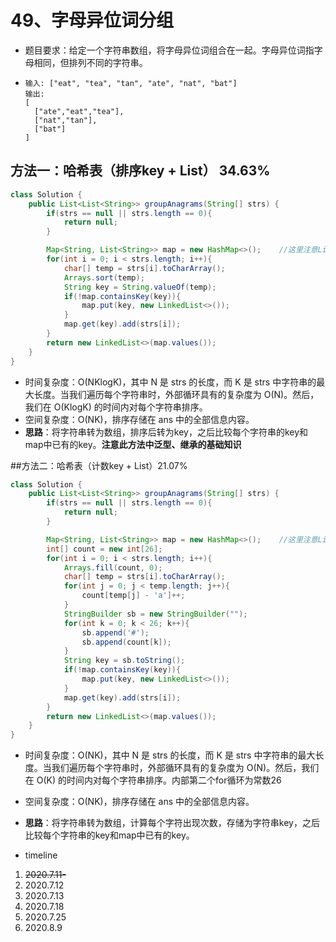 # 49、字母异位词分组

- 题目要求：给定一个字符串数组，将字母异位词组合在一起。字母异位词指字母相同，但排列不同的字符串。

- ```
  输入: ["eat", "tea", "tan", "ate", "nat", "bat"]
  输出:
  [
    ["ate","eat","tea"],
    ["nat","tan"],
    ["bat"]
  ]
  ```



## 方法一：哈希表（排序key + List<String>） 34.63%

```java
class Solution {
    public List<List<String>> groupAnagrams(String[] strs) {
        if(strs == null || strs.length == 0){
            return null;
        }

        Map<String, List<String>> map = new HashMap<>();    //这里注意List里面的指定类要写出，否则编译不通过。
        for(int i = 0; i < strs.length; i++){
            char[] temp = strs[i].toCharArray();
            Arrays.sort(temp);
            String key = String.valueOf(temp);
            if(!map.containsKey(key)){
                map.put(key, new LinkedList<>());
            }
            map.get(key).add(strs[i]);
        }
        return new LinkedList<>(map.values());
    }
}
```

- 时间复杂度：O(NKlogK)，其中 N 是 strs 的长度，而 K 是 strs 中字符串的最大长度。当我们遍历每个字符串时，外部循环具有的复杂度为 O(N)。然后，我们在 O(KlogK) 的时间内对每个字符串排序。
- 空间复杂度：O(NK)，排序存储在 ans 中的全部信息内容。
- **思路**：将字符串转为数组，排序后转为key，之后比较每个字符串的key和map中已有的key。**注意此方法中泛型、继承的基础知识**



##方法二：哈希表（计数key + List<String>）21.07%

```java
class Solution {
    public List<List<String>> groupAnagrams(String[] strs) {
        if(strs == null || strs.length == 0){
            return null;
        }

        Map<String, List<String>> map = new HashMap<>();    //这里注意List里面的指定类要写出，否则编译不通过。
        int[] count = new int[26];
        for(int i = 0; i < strs.length; i++){
            Arrays.fill(count, 0);
            char[] temp = strs[i].toCharArray();
            for(int j = 0; j < temp.length; j++){
                count[temp[j] - 'a']++;
            }
            StringBuilder sb = new StringBuilder("");
            for(int k = 0; k < 26; k++){
                sb.append('#');
                sb.append(count[k]);
            }
            String key = sb.toString();
            if(!map.containsKey(key)){
                map.put(key, new LinkedList<>());
            }
            map.get(key).add(strs[i]);
        }
        return new LinkedList<>(map.values());
    }
}
```

- 时间复杂度：O(NK)，其中 N 是 strs 的长度，而 K 是 strs 中字符串的最大长度。当我们遍历每个字符串时，外部循环具有的复杂度为 O(N)。然后，我们在 O(K) 的时间内对每个字符串排序。内部第二个for循环为常数26
- 空间复杂度：O(NK)，排序存储在 ans 中的全部信息内容。
- **思路**：将字符串转为数组，计算每个字符出现次数，存储为字符串key，之后比较每个字符串的key和map中已有的key。



- timeline

1. ~~2020.7.11-~~
2. 2020.7.12
3. 2020.7.13
4. 2020.7.18
5. 2020.7.25
6. 2020.8.9